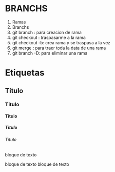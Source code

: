 # BRANCHS

1. Ramas
2. Branchs
3. git branch : para creacion de rama
4. git checkout : traspasarme a la rama
5. git checkout -b: crea rama y se traspasa a la vez
6. git merge : para traer toda la data de una rama
7. git branch -D: para eliminar una rama

# Etiquetas 

 <!-- Etiquetas
     de apertura de cierre
     self closing
 -->

<!-- Atributos
    opcionales
    obligatorios
-->

<!--Encabezados-->
<h2>Titulo</h2>
<h3>Titulo</h3>
<h4>Titulo</h4>
<h5>Titulo</h5>
<h6>Titulo</h6>

<!--Parrafos-->
<p>bloque de texto</p>

<!-- Tipo de elementos
    Elementos de bloque
    Elementos inline-->

<span>bloque de texto</span>
<span>bloque de texto</span>
<div>
</div>

<!-- Etiquetas semanticas de html5 
    header: Contenido introducorio del ancestro mas cercano
    footer: Para poner pie de pagina a una seccion o contenido
    nav: Navegacion, para menus
    Section: Seccion o division de un contenido
    Article: contenido independiente, pero completo. Se recomienda usar header y article
	Aside: Contenido no relacionado
	Main: Contenido principal de la pagina
-->

